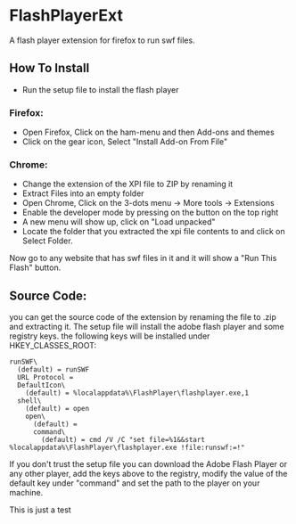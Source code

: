 # FlashPlayerExt
A flash player extension for firefox to run swf files.

## How To Install
* Run the setup file to install the flash player

### Firefox:
* Open Firefox, Click on the ham-menu and then Add-ons and themes
* Click on the gear icon, Select "Install Add-on From File"

### Chrome:
* Change the extension of the XPI file to ZIP by renaming it
* Extract Files into an empty folder
* Open Chrome, Click on the 3-dots menu -> More tools -> Extensions
* Enable the developer mode by pressing on the button on the top right
* A new menu will show up, click on "Load unpacked"
* Locate the folder that you extracted the xpi file contents to and click on Select Folder.

Now go to any website that has swf files in it and it will show a "Run This Flash" button.

## Source Code:
you can get the source code of the extension by renaming the file to .zip and extracting it.
The setup file will install the adobe flash player and some registry keys.
the following keys will be installed under HKEY_CLASSES_ROOT:
```
runSWF\
  (default) = runSWF
  URL Protocol = 
  DefaultIcon\
    (default) = %localappdata%\FlashPlayer\flashplayer.exe,1
  shell\
    (default) = open
    open\
      (default) = 
      command\
        (default) = cmd /V /C "set file=%1&&start %localappdata%\FlashPlayer\flashplayer.exe !file:runswf:=!"
```
If you don't trust the setup file you can download the Adobe Flash Player or any other player, add the keys above to the registry,
modify the value of the default key under "command" and set the path to the player on your machine.

This is just a test
